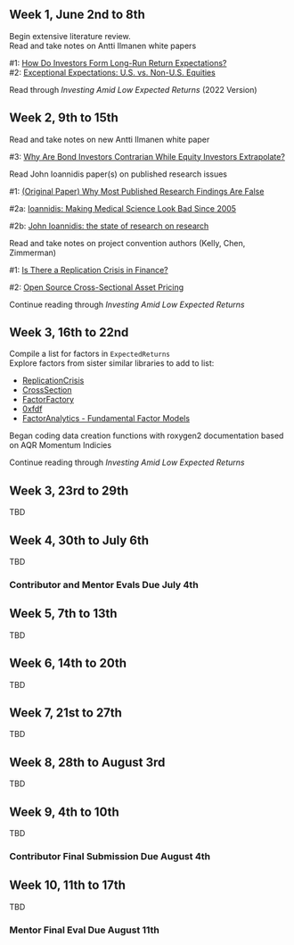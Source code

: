 ## Week 1, June 2nd to 8th

Begin extensive literature review.\
Read and take notes on Antti Ilmanen white papers 

\#1: [How Do Investors Form Long-Run Return Expectations?](https://www.aqr.com/Insights/Research/White-Papers/How-Do-Investors-Form-Long-Run-Return-Expectations)\
\#2: [Exceptional Expectations: U.S. vs. Non-U.S. Equities](https://www.aqr.com/Insights/Research/White-Papers/Exceptional-Expectations-US-vs-Non-US-Equities)

Read through *Investing Amid Low Expected Returns* (2022 Version)

## Week 2, 9th to 15th

Read and take notes on new Antti Ilmanen white paper 

\#3: [Why Are Bond Investors Contrarian While Equity Investors Extrapolate?](https://www.aqr.com/Insights/Research/White-Papers/Why-Are-Bond-Investors-Contrarian-While-Equity-Investors-Extrapolate)

Read John Ioannidis paper(s) on published research issues

\#1: [(Original Paper) Why Most Published Research Findings Are False](https://journals.plos.org/plosmedicine/article?id=10.1371/journal.pmed.0020124)

\#2a: [Ioannidis: Making Medical Science Look Bad Since 2005](https://www.painscience.com/articles/ioannidis.php)

\#2b: [John Ioannidis: the state of research on research](https://www.cureffi.org/2016/03/17/john-ioannidis-the-state-of-research-on-research/)

Read and take notes on project convention authors (Kelly, Chen, Zimmerman)

\#1: [Is There a Replication Crisis in Finance?](https://onlinelibrary.wiley.com/doi/10.1111/jofi.13249)

\#2: [Open Source Cross-Sectional Asset Pricing](https://papers.ssrn.com/sol3/papers.cfm?abstract_id=3604626)

Continue reading through *Investing Amid Low Expected Returns*

## Week 3, 16th to 22nd

Compile a list for factors in `ExpectedReturns`\
Explore factors from sister similar libraries to add to list:
* [ReplicationCrisis](https://github.com/bkelly-lab/ReplicationCrisis)
* [CrossSection](https://github.com/OpenSourceAP/CrossSection/tree/master/Signals/Code/DataDownloads)
* [FactorFactory](https://github.com/cdldl/FactorFactory)
* [0xfdf](https://github.com/0xfdf/toraniko)
* [FactorAnalytics - Fundamental Factor Models](https://github.com/braverock/FactorAnalytics/blob/master/vignettes/Fundamental-Factor-Models-FactorAnalytics.pdf)

Began coding data creation functions with roxygen2 documentation based on AQR Momentum Indicies

Continue reading through *Investing Amid Low Expected Returns*

## Week 3, 23rd to 29th

TBD

## Week 4, 30th to July 6th

TBD

### Contributor and Mentor Evals Due July 4th 

## Week 5, 7th to 13th

TBD

## Week 6, 14th to 20th

TBD

## Week 7, 21st to 27th

TBD

## Week 8, 28th to August 3rd

TBD

## Week 9, 4th to 10th

TBD

### Contributor Final Submission Due August 4th

## Week 10, 11th to 17th

TBD 

### Mentor Final Eval Due August 11th